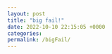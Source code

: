 ```yaml
---
layout: post
title: "big fail!"
date: 2022-10-10 22:15:05 +0000
categories:
permalink: /bigFail/
---
```

